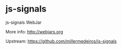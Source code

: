 # js-signals
js-signals WebJar

More info: http://webjars.org

Upstream: https://github.com/millermedeiros/js-signals
